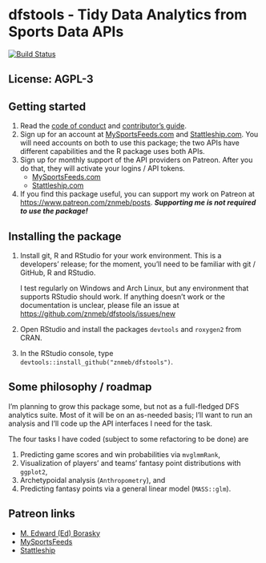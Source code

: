 dfstools - Tidy Data Analytics from Sports Data APIs
================

[![Build
Status](https://travis-ci.org/znmeb/dfstools.svg?branch=master)](https://travis-ci.org/znmeb/dfstools)

## License: AGPL-3

## Getting started

1.  Read the [code of
    conduct](https://github.com/znmeb/dfstools/blob/master/CONDUCT.md)
    and [contributor’s
    guide](https://github.com/znmeb/dfstools/blob/master/CONTRIBUTING.md).
2.  Sign up for an account at
    [MySportsFeeds.com](https://www.mysportsfeeds.com/) and
    [Stattleship.com](https://api.stattleship.com/). You will need
    accounts on both to use this package; the two APIs have different
    capabilities and the R package uses both APIs.
3.  Sign up for monthly support of the API providers on Patreon. After
    you do that, they will activate your logins / API tokens.
      - [MySportsFeeds.com](https://www.patreon.com/mysportsfeeds)
      - [Stattleship.com](https://www.patreon.com/stattleship)
4.  If you find this package useful, you can support my work on Patreon
    at <https://www.patreon.com/znmeb/posts>. ***Supporting me is not
    required to use the package\!***

## Installing the package

1.  Install git, R and RStudio for your work environment. This is a
    developers’ release; for the moment, you’ll need to be familiar with
    git / GitHub, R and RStudio.
    
    I test regularly on Windows and Arch Linux, but any environment that
    supports RStudio should work. If anything doesn’t work or the
    documentation is unclear, please file an issue at
    <https://github.com/znmeb/dfstools/issues/new>

2.  Open RStudio and install the packages `devtools` and `roxygen2` from
    CRAN.

3.  In the RStudio console, type
    `devtools::install_github("znmeb/dfstools")`.

## Some philosophy / roadmap

I’m planning to grow this package some, but not as a full-fledged DFS
analytics suite. Most of it will be on an as-needed basis; I’ll want to
run an analysis and I’ll code up the API interfaces I need for the task.

The four tasks I have coded (subject to some refactoring to be done) are

1.  Predicting game scores and win probabilities via `mvglmmRank`,
2.  Visualization of players’ and teams’ fantasy point distributions
    with `ggplot2`,
3.  Archetypoidal analysis (`Anthropometry`), and
4.  Predicting fantasy points via a general linear model (`MASS::glm`).

## Patreon links

  - [M. Edward (Ed) Borasky](https://www.patreon.com/znmeb/posts)
  - [MySportsFeeds](https://www.patreon.com/mysportsfeeds/posts)
  - [Stattleship](https://www.patreon.com/stattleship/posts)
